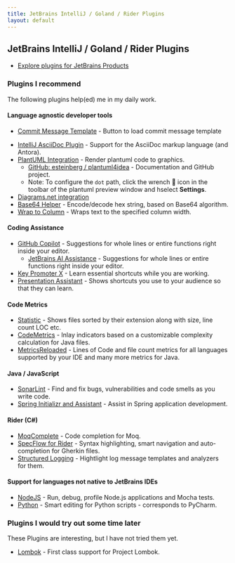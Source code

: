 ```yaml
---
title: JetBrains IntelliJ / Goland / Rider Plugins
layout: default
---
```


## JetBrains IntelliJ / Goland / Rider Plugins

* [Explore plugins for JetBrains Products](https://plugins.jetbrains.com/)

### Plugins I recommend

The following plugins help(ed) me in my daily work.

#### Language agnostic developer tools

- [Commit Message Template](https://plugins.jetbrains.com/plugin/9364-commit-message-template) - Button to load commit message template
* [IntelliJ AsciiDoc Plugin](https://intellij-asciidoc-plugin.ahus1.de/) - Support for the AsciiDoc markup language (and Antora).
* [PlantUML Integration](https://plugins.jetbrains.com/plugin/7017-plantuml-integration) - Render plantuml code to graphics.
  * [GitHub: esteinberg / plantuml4idea](https://github.com/esteinberg/plantuml4idea#plantuml4idea) - Documentation and GitHub project.
  * Note: To configure the `dot` path, click the wrench 🔧 icon in the toolbar of the plantuml preview window and   hselect **Settings**.
* [Diagrams.net integration](https://plugins.jetbrains.com/plugin/15635-diagrams-net-integration)
* [Base64 Helper](https://plugins.jetbrains.com/plugin/7372-base64-helper) - Encode/decode hex string, based on Base64 algorithm.
* [Wrap to Column](https://plugins.jetbrains.com/plugin/7234-wrap-to-column) - Wraps text to the specified column width.

#### Coding Assistance

* [GitHub Copilot](https://copilot.github.com/) - Suggestions for whole lines or entire functions right inside your editor.
    * [JetBrains AI Assistance](https://plugins.jetbrains.com/plugin/22282-ai-assistant) - Suggestions for whole lines or entire functions right inside your editor.
* [Key Promoter X](https://plugins.jetbrains.com/plugin/9792-key-promoter-x) - Learn essential shortcuts while you are working.
* [Presentation Assistant](https://www.jetbrains.com/help/idea/presentation-assistant.html) - Shows shortcuts you use to your audience so that they can learn.

#### Code Metrics

* [Statistic](https://plugins.jetbrains.com/plugin/4509-statistic) - Shows files sorted by their extension along with size, line count LOC etc.
* [CodeMetrics](https://plugins.jetbrains.com/plugin/12159-codemetrics) - Inlay indicators based on a customizable complexity calculation for Java files.
* [MetricsReloaded](https://plugins.jetbrains.com/plugin/93-metricsreloaded) - Lines of Code and file count metrics for all languages supported by your IDE and many more metrics for Java.

#### Java / JavaScript

* [SonarLint](https://plugins.jetbrains.com/plugin/7973-sonarlint) - Find and fix bugs, vulnerabilities and code smells as you write code.
* [Spring Initializr and Assistant](https://plugins.jetbrains.com/plugin/18622-spring-initializr-and-assistant) - Assist in Spring application development.

#### Rider (C#)

* [MoqComplete](https://plugins.jetbrains.com/plugin/12659-moqcomplete) - Code completion for Moq.
* [SpecFlow for Rider](https://plugins.jetbrains.com/plugin/15957-specflow-for-rider) - Syntax highlighting, smart navigation and auto-completion for Gherkin files.
* [Structured Logging](https://plugins.jetbrains.com/plugin/12832-structured-logging) - Hightlight log message templates and analyzers for them.

#### Support for languages not native to JetBrains IDEs

* [NodeJS](https://plugins.jetbrains.com/plugin/6098-node-js) - Run, debug, profile Node.js applications and Mocha tests.
* [Python](https://plugins.jetbrains.com/plugin/631-python) - Smart editing for Python scripts - corresponds to PyCharm.

### Plugins I would try out some time later

These Plugins are interesting, but I have not tried them yet.

* [Lombok](https://plugins.jetbrains.com/plugin/6317-lombok) - First class support for Project Lombok.
